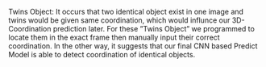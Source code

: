 Twins Object: It occurs that two identical object exist in one image and twins would be given same coordination, which would influnce our 3D-Coordination prediction later. 
For these ”Twins Object” we programmed to locate them in the exact frame then manually input their correct coordination.
In the other way, it suggests that our final CNN based Predict Model is able to detect coordination of identical objects.
